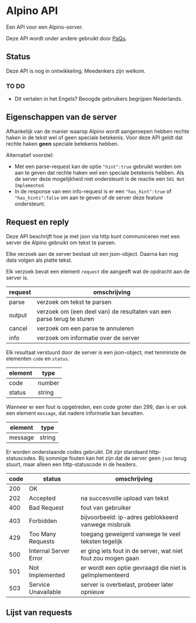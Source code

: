 # Alpino API

Een API voor een Alpino-server.

Deze API wordt onder andere gebruikt door [PaQu](https://github.com/rug-compling/paqu).

## Status

Deze API is nog in ontwikkeling. Meedenkers zijn welkom.

### TO DO

 * Dit vertalen in het Engels? Beoogde gebruikers begrijpen Nederlands.

## Eigenschappen van de server

Afhankelijk van de manier waarop Alpino wordt aangeroepen hebben rechte
haken in de tekst wel of geen speciale betekenis. Voor deze API geldt
dat rechte haken **geen** speciale betekenis hebben.

Alternatief voorstel:

 * Met een parse-request kan de optie `"hint":true` gebruikt worden om
   aan te geven dat rechte haken wel een speciale betekenis hebben.
   Als de server deze mogelijkheid niet ondersteunt is de reactie een
   `501 Not Implemented`.
 * In de response van een info-request is er een `"has_hint":true` of
   `"has_hints":false` om aan te geven of de server deze feature
   ondersteunt.

## Request en reply

Deze API beschrijft hoe je met json via http kunt communiceren met een
server die Alpino gebruikt om tekst te parsen. 

Elke verzoek aan de server bestaat uit een json-object. Daarna kan nog
data volgen als platte tekst.

Elk verzoek bevat een element `request` die aangeeft wat de opdracht aan
de server is. 

request | omschrijving
--------| ------------
parse   | verzoek om tekst te parsen
output  | verzoek om (een deel van) de resultaten van een parse terug te sturen
cancel  | verzoek om een parse te annuleren
info    | verzoek om informatie over de server

Elk resultaat verstuurd door de server is een json-object,
met tenminste de elementen `code` en `status`.

element | type
--------|-------
code    | number
status  | string

Wanneer er een fout is opgetreden, een code groter dan 299, dan is er
ook een element `message`, dat nadere informatie kan bevatten.

element | type
--------|-------
message | string

Er worden onderstaande codes gebruikt. Dit zijn standaard
http-statuscodes. Bij sommige fouten kan het zijn dat de server geen
`json` terug stuurt, maar alleen een http-statuscode in de headers.

code | status                | omschrijving
-----|-----------------------|----------------------------------
200  | OK                    | 
202  | Accepted              | na succesvolle upload van tekst
400  | Bad Request           | fout van gebruiker
403  | Forbidden             | bijvoorbeeld: ip-adres geblokkeerd vanwege misbruik
429  | Too Many Requests     | toegang geweigerd vanwege te veel teksten tegelijk
500  | Internal Server Error | er ging iets fout in de server, wat niet fout zou mogen gaan
501  | Not Implemented       | er wordt een optie gevraagd die niet is geïmplementeerd
503  | Service Unavailable   | server is overbelast, probeer later opnieuw

## Lijst van requests

### 
